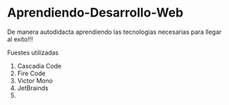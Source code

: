 # Aprendiendo-Desarrollo-Web
De manera autodidacta aprendiendo las tecnologias necesarias para llegar al exito!!!

Fuestes utilizadas
1. Cascadia Code
2. Fire Code
3. Victor Mono
4. JetBrainds
5.
